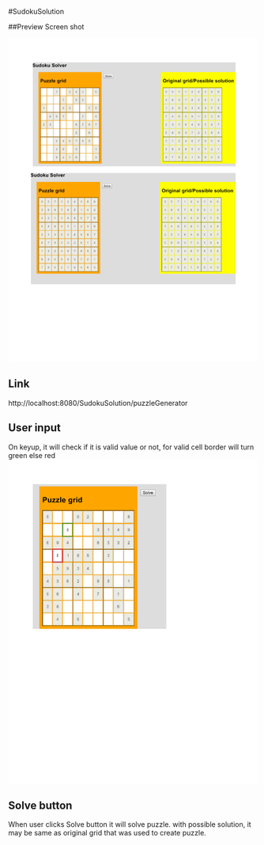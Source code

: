 #SudokuSolution

##Preview Screen shot

![alt tag](https://raw.githubusercontent.com/chahalsukhveer/SudokuSolution/master/images/SudokuImages.png)

## Link
http://localhost:8080/SudokuSolution/puzzleGenerator

## User input
On keyup, it will check if it is valid value or not, for valid cell border will turn green else red
![alt tag](https://raw.githubusercontent.com/chahalsukhveer/SudokuSolution/master/images/userInput.png)

## Solve button
When user clicks Solve button it will solve puzzle. with possible solution, it may be same as original grid that was used to create puzzle.